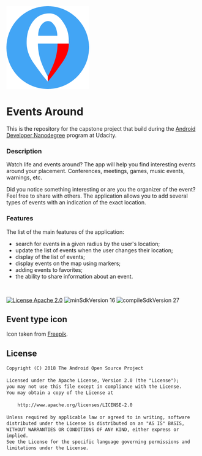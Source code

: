 ![Logo](app/src/main/res/drawable-xhdpi/app_logo.png)
# Events Around

This is the repository for the capstone project that build during the [Android Developer Nanodegree](https://www.udacity.com/course/android-developer-nanodegree-by-google--nd801) program at Udacity.

### Description
Watch life and events around? The app will help you find interesting events around your placement. Conferences, meetings, games, music events, warnings, etc.

Did you notice something interesting or are you the organizer of the event? Feel free to share with others. The application allows you to add several types of events with an indication of the exact location.

### Features
The list of the main features of the application:
* search for events in a given radius by the user's location;
* update the list of events when the user changes their location;
* display of the list of events;
* display events on the map using markers;
* adding events to favorites;
* the ability to share information about an event.

</br>

[![License Apache 2.0](https://img.shields.io/badge/License-Apache%202.0-blue.svg?style=true)](http://www.apache.org/licenses/LICENSE-2.0)
![minSdkVersion 16](https://img.shields.io/badge/minSdkVersion-16-red.svg?style=true)
![compileSdkVersion 27](https://img.shields.io/badge/compileSdkVersion-27-yellow.svg?style=true)

## Event type icon
Icon taken from [Freepik](https://www.freepik.com/makyzz).

## License

    Copyright (C) 2018 The Android Open Source Project
    
    Licensed under the Apache License, Version 2.0 (the "License");
    you may not use this file except in compliance with the License.
    You may obtain a copy of the License at
    
        http://www.apache.org/licenses/LICENSE-2.0
    
    Unless required by applicable law or agreed to in writing, software
    distributed under the License is distributed on an "AS IS" BASIS,
    WITHOUT WARRANTIES OR CONDITIONS OF ANY KIND, either express or implied.
    See the License for the specific language governing permissions and
    limitations under the License.